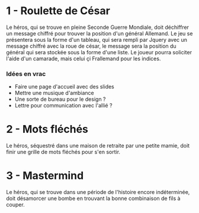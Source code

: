 # 1 - Roulette de César

Le héros, qui se trouve en pleine Seconde Guerre Mondiale, doit déchiffrer un message chiffré pour trouver la position d'un général Allemand. Le jeu se présentera sous la forme d'un tableau, qui sera rempli par Jquery avec un message chiffré avec la roue de césar, le message sera la position du général qui sera stockée sous la forme d'une liste. Le joueur pourra soliciter l'aide d'un camarade, mais celui çi Frallemand pour les indices. 

### Idées en vrac

 - Faire une page d'accueil avec des slides 
 - Mettre une musique d'ambiance
 - Une sorte de bureau pour le design ?
 - Lettre pour communication avec l'allié ?

# 2 - Mots fléchés 

Le héros, séquestré dans une maison de retraite par une petite mamie, doit finir une grille de mots fléchés pour s'en sortir.

# 3 - Mastermind 

Le héros, qui se trouve dans une période de l'histoire encore indéterminée, doit  désamorcer une bombe en trouvant la bonne combinaison de fils à couper.
